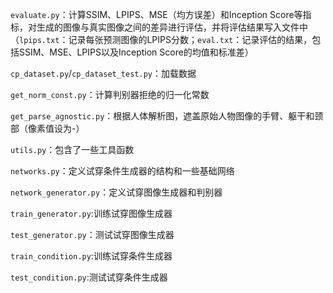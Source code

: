 `evaluate.py`：计算SSIM、LPIPS、MSE（均方误差）和Inception Score等指标，对生成的图像与真实图像之间的差异进行评估，并将评估结果写入文件中（`lpips.txt`：记录每张预测图像的LPIPS分数；`eval.txt`：记录评估的结果，包括SSIM、MSE、LPIPS以及Inception Score的均值和标准差）

`cp_dataset.py`/`cp_dataset_test.py`：加载数据

`get_norm_const.py`：计算判别器拒绝的归一化常数

`get_parse_agnostic.py`：根据人体解析图，遮盖原始人物图像的手臂、躯干和颈部（像素值设为-）

`utils.py`：包含了一些工具函数

`networks.py`：定义试穿条件生成器的结构和一些基础网络

`network_generator.py`：定义试穿图像生成器和判别器

`train_generator.py`:训练试穿图像生成器

`test_generator.py`：测试试穿图像生成器

`train_condition.py`:训练试穿条件生成器

`test_condition.py`:测试试穿条件生成器